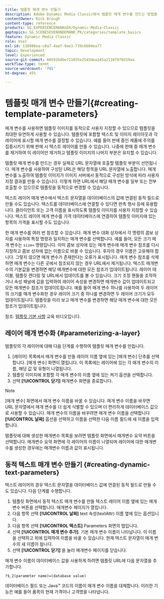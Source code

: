 ```yaml
---
title: 템플릿 매개 변수 만들기
description: Adobe Dynamic Media Classic에서 템플릿 매개 변수를 만드는 방법을 알아봅니다.
contentOwner: Rick Brough
content-type: reference
products: SG_EXPERIENCEMANAGER/Dynamic-Media-Classic
geptopics: SG_SCENESEVENONDEMAND_PK/categories/template_basics
feature: Dynamic Media Classic
role: User
exl-id: 118806ea-c8a7-4aaf-9ae3-739c6b04ea77
topic: Development
level: Experienced
source-git-commit: 00591bdbe721035e25d3dea245a2110f978d19aa
workflow-type: tm+mt
source-wordcount: '791'
ht-degree: 45%

---
```


# 템플릿 매개 변수 만들기{#creating-template-parameters}

매개 변수를 사용하면 템플릿 이미지를 동적으로 사용자 지정할 수 있으므로 템플릿을 최대한 유연하게 사용할 수 있습니다. 템플릿에 포함할 텍스트 및 이미지 레이아웃과 각 레이어에 표시할 매개 변수를 결정할 수 있습니다. 예를 들어 판매 중인 제품에 주의를 집중시키기 위해 판매 시 텍스트 레이어를 만들 수 있습니다. 나중에 판매 중 매개 변수를 제거하여 이 레이어만 제거하고 템플릿 이미지의 나머지 부분은 유지할 수 있습니다.

템플릿 매개 변수를 만드는 경우 실제로 URL 문자열에 호출할 템플릿 부분이 선언됩니다. 매개 변수를 사용하여 구성된 URL은 해당 항목을 URL 문자열에 노출합니다. 매개 변수를 노출하여 템플릿 이미지가 이미지 서버에서 동적으로 구성된 방식에 따라 사용자 지정 결과를 만들 수 있습니다. 이렇게 하면 URL에서 해당 매개 변수를 일부 또는 전부 호출할 수 있으므로 템플릿을 동적으로 변경할 수 있습니다.

텍스트 레이어 매개 변수에서 텍스트 문자열을 데이터베이스의 값에 연결된 동적 필드로 만들 수도 있습니다. 텍스트를 데이터베이스에 연결할 수 있다면 판촉 행사 등에 유용합니다. 클라이언트 또는 고객 이름을 표시하도록 템플릿 이미지를 사용자 지정할 수 있습니다. 텍스트 레이어 매개 변수를 가격 데이터베이스에 연결하여 템플릿 이미지에 있는 항목의 가격을 표시할 수도 있습니다.

한 매개 변수를 여러 번 참조할 수 있습니다. 매개 변수 대화 상자에서 각 명령의 콤보 상자를 사용하여 특정 명령과 일치하는 매개 변수를 선택합니다. 예를 들어, 모든 크기 매개 변수는 `size=` 명령입니다. 이미 콤보 상자에 있는 매개 변수에 매개 변수 참조를 다시 지정하고 콤보 상자에 없는 이름으로 바꿀 수 있습니다. 후자의 경우 이름은 고유해야 합니다. 그렇지 않으면 매개 변수가 존재한다는 오류가 표시됩니다. 매개 변수 참조를 삭제하면 매개 변수는 다른 곳에서 참조되지 않는 경우 URL에서 제거됩니다. 텍스트 매개변수의 기본값을 변경하면 해당 매개변수에 대한 모든 참조가 업데이트됩니다. 레이어 테이블, 템플릿 렌더링 및 URL에서 업데이트를 볼 수 있습니다. 크기 조정 핸들을 조작하거나 속성 패널에 값을 입력하여 레이어 속성을 변경하면 매개변수 값이 업데이트되고 모든 매개변수 참조가 업데이트됩니다. 예를 들어 매개 변수 하나를 사용하여 두 레이어의 크기를 매개 변수화한 경우 레이어 크기 중 하나를 변경하면 두 레이어 크기가 모두 업데이트됩니다. 템플릿을 미리 보고 매개 변수를 변경하면 해당 매개 변수에 대한 모든 참조가 업데이트됩니다.

참조: [템플릿 기본 사항](https://s7d5.scene7.com/s7viewers/html5/VideoViewer.html?videoserverurl=https://s7d5.scene7.com/is/content/&amp;emailurl=https://s7d5.scene7.com/s7/emailFriend&amp;serverUrl=https://s7d5.scene7.com/is/image/&amp;config=Scene7SharedAssets/Universal_HTML5_Video&amp;contenturl=https://s7d5.scene7.com/skins/&amp;asset=S7tutorials/553_Template%20Basics_converted%20renamed_Dynamic%20Banners-AVS) 교육 비디오입니다.

## 레이어 매개 변수화 {#parameterizing-a-layer}

템플릿의 각 레이어에 대해 다음 단계를 수행하여 템플릿 매개 변수를 만듭니다.

1. [레이어] 목록에서 매개 변수를 만들 레이어 이름 옆에 있는 [매개 변수] 단추를 선택합니다. [매개 변수] 화면이 열립니다. 이 목록에는 레이어에 있는 각 매개 변수의 이름, 해당 값 및 유형이 나열됩니다.
1. 템플릿 이미지에 포함할 각 매개 변수의 이름 옆에 있는 켜기 옵션을 선택합니다.
1. 선택 **[!UICONTROL 닫기]** 매개변수 화면을 종료합니다.

>[!NOTE]
>
>[매개 변수] 화면에서 매개 변수 이름을 바꿀 수 있습니다. 매개 변수 이름을 바꾸면 URL 문자열에서 매개 변수를 더 쉽게 식별할 수 있으며 더 편리하게 데이터베이스 값으로 사용할 수 있습니다. 매개 변수의 이름을 바꾸려면 매개 변수 이름을 선택합니다 **[!UICONTROL 날짜]** 옵션을 선택하고 이름을 선택한 다음 이름 필드에 새 이름을 입력합니다.

템플릿에 대해 생성한 매개변수 목록을 보려면 템플릿 화면에서 매개변수 요약 버튼을 선택합니다. 매개변수 요약 화면에 각 레이어의 이름이 나열되며 레이어에 대한 매개변수를 생성한 경우에는 매개변수 이름과 값이 표시됩니다.

## 동적 텍스트 매개 변수 만들기 {#creating-dynamic-text-parameters}

텍스트 레이어의 경우 텍스트 문자열을 데이터베이스 값에 연결된 동적 필드로 만들 수도 있습니다. 다음 단계를 수행합니다.

1. 템플릿 화면에서 동적 텍스트 매개 변수를 만들 텍스트 레이어 이름 옆에 있는 매개 변수 버튼을 선택합니다. 매개변수 페이지가 열립니다.
1. 다음 항목 선택 **[!UICONTROL 날짜]** text 속성(textAttr) 이름 옆에 있는 옵션입니다.
1. 다음 항목 선택 **[!UICONTROL 텍스트]** Parameters 화면의 탭입니다.
1. 선택 **[!UICONTROL 매개 변수 추가]**. 기본 매개 변수 이름이 나타납니다. 이 이름을 선택하고 위에 입력하여 이름을 바꿀 수 있습니다. 현재 텍스트 문자열이 매개 변수의 새 이름이 됩니다.
1. 선택 **[!UICONTROL 닫기]** 을 눌러 매개변수 페이지를 닫습니다.

매개 변수 이름이 데이터베이스 값을 사용하게 하려면 템플릿 URL에 다음 문자열을 추가합니다.

```as3
?$_2(parameter name)=(database value)
```

데이터베이스 필드 또는 Java™ 코드의 이름이 매개 변수 이름을 대체합니다. 이러한 기능은 예를 들어 품목의 현재 가격이나 고객명을 나타냅니다.
